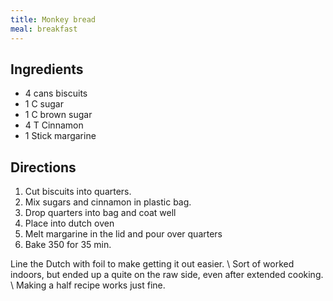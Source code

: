 ```yaml
---
title: Monkey bread
meal: breakfast
---
```


## Ingredients
* 4 cans biscuits
* 1 C sugar
* 1 C brown sugar
* 4 T Cinnamon
* 1 Stick margarine

## Directions
1. Cut biscuits into quarters.
2. Mix sugars and cinnamon in plastic bag.
3. Drop quarters into bag and coat well
4. Place into dutch oven
5. Melt margarine in the lid and pour over quarters
6. Bake 350 for 35 min.

Line the Dutch with foil to make getting it out easier. \\
Sort of worked indoors, but ended up a quite on the raw side, even after extended cooking. \\
Making a half recipe works just fine.
